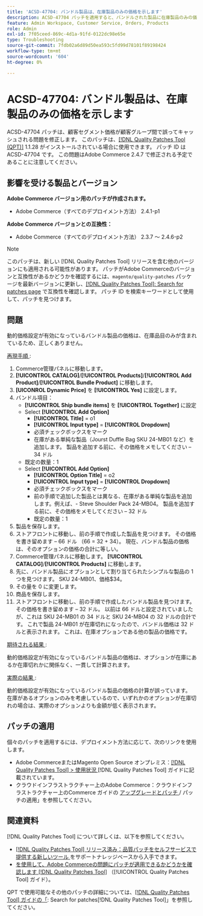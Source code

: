 ```yaml
---
title: 'ACSD-47704: バンドル製品は、在庫製品のみの価格を示します'
description: ACSD-47704 パッチを適用すると、バンドルされた製品に在庫製品のみの価格が表示されるAdobe Commerceの問題が修正されます。
feature: Admin Workspace, Customer Service, Orders, Products
role: Admin
exl-id: 7f05ceed-869c-4d1a-91fd-0122dc98e65e
type: Troubleshooting
source-git-commit: 7fdb02a6d89d50ea593c5fd99d78101f89198424
workflow-type: tm+mt
source-wordcount: '604'
ht-degree: 0%

---
```


# ACSD-47704: バンドル製品は、在庫製品のみの価格を示します

ACSD-47704 パッチは、顧客セグメント価格が顧客グループ間で誤ってキャッシュされる問題を修正します。 このパッチは、[[!DNL Quality Patches Tool (QPT)]](https://experienceleague.adobe.com/ja/docs/commerce-operations/tools/quality-patches-tool/quality-patches-tool-to-self-serve-quality-patches) 1.1.28 がインストールされている場合に使用できます。 パッチ ID は ACSD-47704 です。 この問題はAdobe Commerce 2.4.7 で修正される予定であることに注意してください。

## 影響を受ける製品とバージョン

**Adobe Commerce バージョン用のパッチが作成されます。**

* Adobe Commerce（すべてのデプロイメント方法） 2.4.1-p1

**Adobe Commerce バージョンとの互換性：**

* Adobe Commerce（すべてのデプロイメント方法） 2.3.7 ～ 2.4.6-p2

>[!NOTE]
>
>このパッチは、新しい [!DNL Quality Patches Tool] リリースを含む他のバージョンにも適用される可能性があります。 パッチがAdobe Commerceのバージョンと互換性があるかどうかを確認するには、`magento/quality-patches` パッケージを最新バージョンに更新し、[[!DNL Quality Patches Tool]: Search for patches page](https://experienceleague.adobe.com/tools/commerce-quality-patches/index.html?lang=ja) で互換性を確認します。 パッチ ID を検索キーワードとして使用して、パッチを見つけます。

## 問題

動的価格設定が有効になっているバンドル製品の価格は、在庫品目のみが含まれているため、正しくありません。

<u> 再現手順 </u>:

1. Commerce管理パネルに移動します。
1. **[!UICONTROL CATALOG]**/**[!UICONTROL Products]**/**[!UICONTROL Add Product]**/**[!UICONTROL Bundle Product]** に移動します。
1. **[UICONROL Dynamic Price]** を **[!UICONTROL Yes]** に設定します。
1. バンドル項目：
   * **[!UICONTROL Ship bundle items]** を **[!UICONTROL Together]** に設定
   * Select **[!UICONTROL Add Option]**
      * **[!UICONTROL Title]** = o1
      * **[!UICONTROL Input type]** = **[!UICONTROL Dropdown]**
      * 必須チェックボックスをマーク
      * 在庫がある単純な製品（Jourst Duffle Bag SKU 24-MB01 など）を追加します。 製品を追加する前に、その価格をメモしてください – 34 ドル
   * 既定の数量：1
   * Select **[!UICONTROL Add Option]**
      * **[!UICONTROL Option Title]** = o2
      * **[!UICONTROL Input type]** = **[!UICONTROL Dropdown]**
      * 必須チェックボックスをマーク
      * 前の手順で追加した製品とは異なる、在庫がある単純な製品を追加します。例えば、- Steve Shoulder Pack 24-MB04。 製品を追加する前に、その価格をメモしてください – 32 ドル
      * 既定の数量：1
1. 製品を保存します。
1. ストアフロントに移動し、前の手順で作成した製品を見つけます。 その価格を書き留めます – 66 ドル
（66 = 32 + 34）。
現在、バンドル製品の価格は、そのオプションの価格の合計に等しい。
1. Commerce管理パネルに移動します。 **[!UICONTROL CATALOG]**/**[!UICONTROL Products]** に移動します。
1. 先に、バンドル製品にオプションとして割り当てられたシンプルな製品の 1 つを見つけます。
SKU 24-MB01、価格$34。
1. その量を 0 に変更します。
1. 商品を保存します。
1. ストアフロントに移動し、前の手順で作成したバンドル製品を見つけます。 その価格を書き留めます – 32 ドル。 以前は 66 ドルと設定されていましたが、これは SKU 24-MB01 の 34 ドルと SKU 24-MB04 の 32 ドルの合計です。 これで製品 24-MB01 が在庫切れになったので、バンドル価格は 32 ドルと表示されます。 これは、在庫オプションである他の製品の価格です。

<u> 期待される結果 </u>:

動的価格設定が有効になっているバンドル製品の価格は、オプションが在庫にあるか在庫切れかに関係なく、一貫して計算されます。

<u> 実際の結果 </u>:

動的価格設定が有効になっているバンドル製品の価格の計算が誤っています。 在庫があるオプションのみを考慮しているので、いずれかのオプションが在庫切れの場合は、実際のオプションよりも金額が低く表示されます。

## パッチの適用

個々のパッチを適用するには、デプロイメント方法に応じて、次のリンクを使用します。

* Adobe CommerceまたはMagento Open Source オンプレミス：[[!DNL Quality Patches Tool] > 使用状況 ](/help/tools/quality-patches-tool/usage.md) [!DNL Quality Patches Tool] ガイドに記載されています。
* クラウドインフラストラクチャー上のAdobe Commerce：クラウドインフラストラクチャー上のCommerce ガイドの [ アップグレードとパッチ ](https://experienceleague.adobe.com/docs/commerce-cloud-service/user-guide/develop/upgrade/apply-patches.html?lang=ja)/ パッチの適用」を参照してください。

## 関連資料

[!DNL Quality Patches Tool] について詳しくは、以下を参照してください。

* [[!DNL Quality Patches Tool]  リリース済み：品質パッチをセルフサービスで提供する新しいツール ](https://experienceleague.adobe.com/ja/docs/commerce-operations/tools/quality-patches-tool/quality-patches-tool-to-self-serve-quality-patches) をサポートナレッジベースから入手できます。
* [ を使用して、Adobe Commerceの問題にパッチが適用できるかどうかを確認します  [!DNL Quality Patches Tool]](/help/tools/quality-patches-tool/patches-available-in-qpt/check-patch-for-magento-issue-with-magento-quality-patches.md) （[!UICONTROL Quality Patches Tool] ガイド）。


QPT で使用可能なその他のパッチの詳細については、[[!DNL Quality Patches Tool] ガイドの「](https://experienceleague.adobe.com/tools/commerce-quality-patches/index.html?lang=ja): Search for patches[!DNL Quality Patches Tool]」を参照してください。
